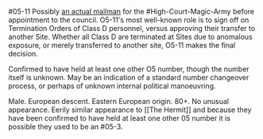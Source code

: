 #05-11
Possibly [an actual mailman](https://scp-wiki.wikidot.com/the-high-court-with-the-magic-army) for the #High-Court-Magic-Army before appointment to the council. O5-11's most well-known role is to sign off on Termination Orders of Class D personnel, versus approving their transfer to another Site. Whether all Class D are terminated at Sites due to anomalous exposure, or merely transferred to another site, O5-11 makes the final decision.

Confirmed to have held at least one other O5 number, though the number itself is unknown. May be an indication of a standard number changeover process, or perhaps of unknown internal political manoeuvring.

Male. European descent. Eastern European origin. 80+. No unusual appearance. Eerily similar appearance to [[The Hermit]] and because they have been confirmed to have held at least one other 05 number it is possible they used to be an #05-3.